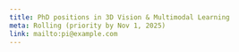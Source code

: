 ```yaml
---
title: PhD positions in 3D Vision & Multimodal Learning
meta: Rolling (priority by Nov 1, 2025)
link: mailto:pi@example.com
---
```

